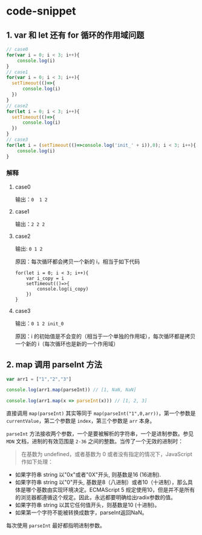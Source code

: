 # code-snippet


## 1. var 和 let 还有 for 循环的作用域问题

```javascript
// case0
for(var i = 0; i < 3; i++){
    console.log(i)
}
// case1
for(var i = 0; i < 3; i++){
  setTimeout(()=>{
      console.log(i)
  })
}
// case2
for(let i = 0; i < 3; i++){
  setTimeout(()=>{
      console.log(i)
  })
}
// case3
for(let i = (setTimeout(()=>console.log('init_' + i)),0); i < 3; i++){
    console.log(i)
}
```

### 解释

1. case0

    输出：`0  1 2`
2. case1

    输出：`2 2 2`
3. case2
    
    输出: `0 1 2`

    原因：每次循环都会拷贝一个新的 i，相当于如下代码
    ```
    for(let i = 0; i < 3; i++){
        var i_copy = i 
        setTimeout(()=>{
            console.log(i_copy)
        })
    }
    ```
4. case3

    输出：`0 1 2 init_0`
    
    原因：i 的初始值是不会变的（相当于一个单独的作用域），每次循环都是拷贝一个新的 i（每次循环也是新的一个作用域）
    
 
## 2. map 调用 parseInt 方法
```javascript
var arr1 = ["1","2","3"]

console.log(arr1.map(parseInt)) // [1, NaN, NaN]

console.log(arr1.map(x => parseInt(x))) // [1, 2, 3]
```

直接调用 `map(parseInt)` 其实等同于 `map(parseInt("1",0,arr))`，第一个参数是 `currentValue`，第二个参数是 `index`，第三个参数是 `arr` 本身。

`parseInt` 方法接收两个参数，一个是要被解析的字符串，一个是进制参数。参见 `MDN` 文档，进制的有效范围是 `2-36` 之间的整数。当传了一个无效的进制时：
>在基数为 undefined，或者基数为 0 或者没有指定的情况下，JavaScript 作如下处理：
- 如果字符串 string 以"0x"或者"0X"开头, 则基数是16 (16进制).
- 如果字符串 string 以"0"开头, 基数是8（八进制）或者10（十进制），那么具体是哪个基数由实现环境决定。ECMAScript 5 规定使用10，但是并不是所有的浏览器都遵循这个规定。因此，永远都要明确给出radix参数的值。
- 如果字符串 string 以其它任何值开头，则基数是10 (十进制)。
- 如果第一个字符不能被转换成数字，parseInt返回NaN。

每次使用 `parseInt` 最好都指明进制参数。
